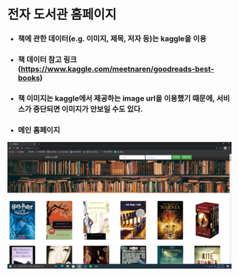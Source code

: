 # 전자 도서관 홈페이지

- ### 책에 관한 데이터(e.g. 이미지, 제목, 저자 등)는 kaggle을 이용

- ### 책 데이터 참고 링크(https://www.kaggle.com/meetnaren/goodreads-best-books)

- ### 책 이미지는 kaggle에서 제공하는 image url을 이용했기 때문에, 서비스가 중단되면 이미지가 안보일 수도 있다.

- ### 메인 홈페이지

<img src="images/main.png" alt="main" style="zoom:80%;" />

